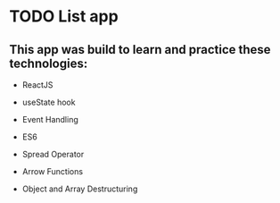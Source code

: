 # TODO List app

## This app was build to learn and practice these technologies:

* ReactJS
* useState hook
* Event Handling

* ES6
* Spread Operator
* Arrow Functions
* Object and Array Destructuring
